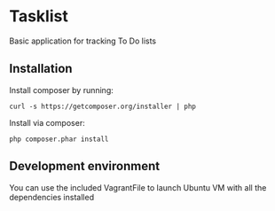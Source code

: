 Tasklist
========
Basic application for tracking To Do lists

## Installation
Install composer by running:

    curl -s https://getcomposer.org/installer | php
Install via composer:

    php composer.phar install

## Development environment
You can use the included VagrantFile to launch Ubuntu VM with all the dependencies installed